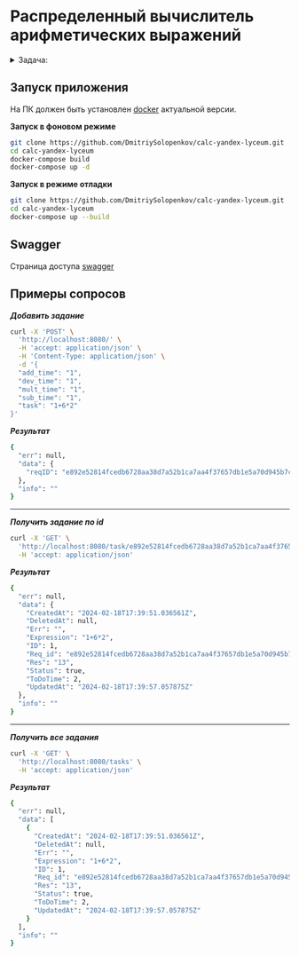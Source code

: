 # Распределенный вычислитель арифметических выражений

<details>
    <summary>Задача: </summary>
    Пользователь хочет считать арифметические выражения. Он вводит строку 2 + 2 * 2 и хочет получить в ответ 6. Но наши операции сложения и умножения (также деления и вычитания) выполняются "очень-очень" долго. Поэтому вариант, при котором пользователь делает http-запрос и получает в качетсве ответа результат, невозможна. Более того: вычисление каждой такой операции в нашей "альтернативной реальности" занимает "гигантские" вычислительные мощности. Соответственно, каждое действие мы должны уметь выполнять отдельно и масштабировать эту систему можем добавлением вычислительных мощностей в нашу систему в виде новых "машин". Поэтому пользователь, присылая выражение, получает в ответ идентификатор выражения и может с какой-то периодичностью уточнять у сервера "не посчиталость ли выражение"? Если выражение наконец будет вычислено - то он получит результат. Помните, что некоторые части арфиметического выражения можно вычислять параллельно.

    Front-end часть

    GUI, который можно представить как 4 страницы

        Форма ввода арифметического выражения. Пользователь вводит арифметическое выражение и отправляет POST http-запрос с этим выражением на back-end. Примечание: Запросы должны быть идемпотентными. К запросам добавляется уникальный идентификатор. Если пользователь отправляет запрос с идентификатором, который уже отправлялся и был принят к обработке - ответ 200. Возможные варианты ответа:
            200. Выражение успешно принято, распаршено и принято к обработке
            400. Выражение невалидно
            500. Что-то не так на back-end. В качестве ответа нужно возвращать id принятного к выполнению выражения.
        Страница со списком выражений в виде списка с выражениями. Каждая запись на странице содержит статус, выражение, дату его создания и дату заверщения вычисления. Страница получает данные GET http-запрсом с back-end-а
        Страница со списком операций в виде пар: имя операции + время его выполнения (доступное для редактирования поле). Как уже оговаривалось в условии задачи, наши операции выполняются "как будто бы очень долго". Страница получает данные GET http-запрсом с back-end-а. Пользователь может настроить время выполения операции и сохранить изменения.
        Страница со списком вычислительных можностей. Страница получает данные GET http-запросом с сервера в виде пар: имя вычислительного ресурса + выполняемая на нём операция.

        Требования:
        Оркестратор может перезапускаться без потери состояния. Все выражения храним в СУБД.
        Оркестратор должен отслеживать задачи, которые выполняются слишком долго (вычислитель тоже может уйти со связи) и делать их повторно доступными для вычислений.


    Back-end часть

    Состоит из 2 элементов:

        Сервер, который принимает арифметическое выражение, переводит его в набор последовательных задач и обеспечивает порядок их выполнения. Далее будем называть его оркестратором.
        Вычислитель, который может получить от оркестратора задачу, выполнить его и вернуть серверу результат. Далее будем называть его агентом.

    Оркестратор
    Сервер, который имеет следующие endpoint-ы:

        Добавление вычисления арифметического выражения.
        Получение списка выражений со статусами.
        Получение значения выражения по его идентификатору.
        Получение списка доступных операций со временем их выполения.
        Получение задачи для выполения.
        Приём результата обработки данных.


    Агент
    Демон, который получает выражение для вычисления с сервера, вычисляет его и отправляет на сервер результат выражения. При старте демон запускает несколько горутин, каждая из которых выступает в роли независимого вычислителя. Количество горутин регулируется переменной среды.
</details>

## Запуск приложения

На ПК должен быть установлен [docker](https://docs.docker.com/engine/install/) актуальной версии.

**Запуск в фоновом режиме**

```bash
git clone https://github.com/DmitriySolopenkov/calc-yandex-lyceum.git
cd calc-yandex-lyceum
docker-compose build
docker-compose up -d
```

**Запуск в режиме отладки**

```bash
git clone https://github.com/DmitriySolopenkov/calc-yandex-lyceum.git
cd calc-yandex-lyceum
docker-compose up --build
```

## Swagger

Страница доступа [swagger](http://localhost:8080/swagger/index.html)

## Примеры сопросов

***Добавить задание***

```bash
curl -X 'POST' \
  'http://localhost:8080/' \
  -H 'accept: application/json' \
  -H 'Content-Type: application/json' \
  -d '{
  "add_time": "1",
  "dev_time": "1",
  "mult_time": "1",
  "sub_time": "1",
  "task": "1+6*2"
}'
```

***Результат***

```bash
{
  "err": null,
  "data": {
    "reqID": "e892e52814fcedb6728aa38d7a52b1ca7aa4f37657db1e5a70d945b7c9ba77a4"
  },
  "info": ""
}
```

---

***Получить задание по id***

```bash
curl -X 'GET' \
  'http://localhost:8080/task/e892e52814fcedb6728aa38d7a52b1ca7aa4f37657db1e5a70d945b7c9ba77a4' \
  -H 'accept: application/json'
```

***Результат***

```bash
{
  "err": null,
  "data": {
    "CreatedAt": "2024-02-18T17:39:51.036561Z",
    "DeletedAt": null,
    "Err": "",
    "Expression": "1+6*2",
    "ID": 1,
    "Req_id": "e892e52814fcedb6728aa38d7a52b1ca7aa4f37657db1e5a70d945b7c9ba77a4",
    "Res": "13",
    "Status": true,
    "ToDoTime": 2,
    "UpdatedAt": "2024-02-18T17:39:57.057875Z"
  },
  "info": ""
}
```

---

***Получить все задания***

```bash
curl -X 'GET' \
  'http://localhost:8080/tasks' \
  -H 'accept: application/json'
```

***Результат***

```bash
{
  "err": null,
  "data": [
    {
      "CreatedAt": "2024-02-18T17:39:51.036561Z",
      "DeletedAt": null,
      "Err": "",
      "Expression": "1+6*2",
      "ID": 1,
      "Req_id": "e892e52814fcedb6728aa38d7a52b1ca7aa4f37657db1e5a70d945b7c9ba77a4",
      "Res": "13",
      "Status": true,
      "ToDoTime": 2,
      "UpdatedAt": "2024-02-18T17:39:57.057875Z"
    }
  ],
  "info": ""
}
```
